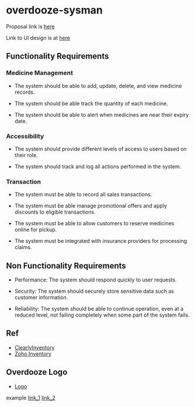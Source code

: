 # overdooze-sysman

Proposal link is [here](https://umpedumy-my.sharepoint.com/:w:/g/personal/tg21027_student_umpsa_edu_my/Ea6XilLVHbZPsLvOMnfvUjkB7n7Xqrf3a_YMZOB6OyelsQ?e=aHAtLY)

Link to UI design is at [here](https://www.figma.com/design/82uZVEZAyQss5nNs96qjg4/Untitled?m=dev&node-id=0%3A1&t=xPZehtkLVWTyN9U4-1)


## Functionality Requirements
### Medicine Management 

- The system should be able to add, update, delete, and view medicine records. 

- The system should be able track the quantity of each medicine. 

- The system should be able to alert when medicines are near their expiry date.

### Accessibility 

- The system should provide different levels of access to users based on their role. 

- The system should track and log all actions performed in the system.

### Transaction 

- The system must be able to record all sales transactions. 

- The system must be able manage promotional offers and apply discounts to eligible transactions. 

- The system must be able to allow customers to reserve medicines online for pickup. 

- The system must be integrated with insurance providers for processing claims. 


## Non Functionality Requirements

- Performance: The system should respond quickly to user requests.
   
- Security: The system should securely store sensitive data such as customer information.
   
- Reliability: The system should be able to continue operation, even at a reduced level, not failing completely when some part of the system fails.



## Ref
- [ClearlyInventory](https://clearlyinventory.com/)
- [Zoho Inventory](https://www.zoho.com/inventory/inventory-software-demo/#/inventory/items)

## Overdooze Logo
- [Logo](https://copilot.microsoft.com/images/create/a-logo-that-combines-elements-of-medicine-and-slee/1-6642de6f179f4e678646dad3a3ee9e14?id=YkKyRSfr%2f0QDkNcLecWOlA%3d%3d&view=detailv2&idpp=genimg&idpclose=1&thId=OIG1.rMG1zockodOpHD90unh4&FORM=SYDBIC)

example [link_1](http://suspace.su.edu.bd/bitstream/handle/123456789/619/CSE-230124.pdf?sequence=1)
            [link_2](https://www.academia.edu/42174572/DESIGN_AND_IMPLEMENTATION_OF_AN_ONLINE_PHARMACY_MANAGEMENT_SYSTEM)
